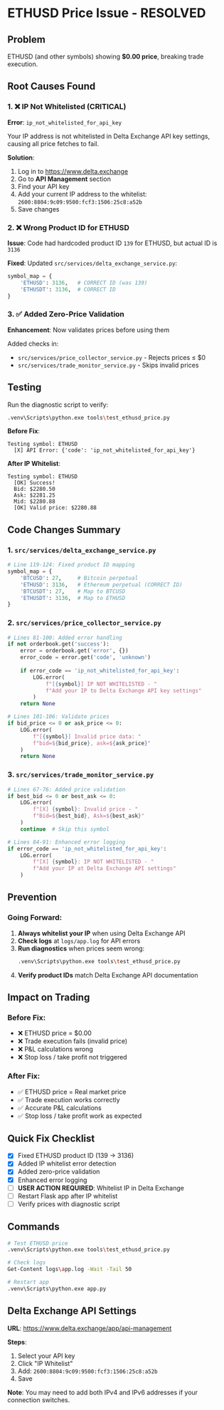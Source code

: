 # ETHUSD Price Issue - RESOLVED

## Problem
ETHUSD (and other symbols) showing **$0.00 price**, breaking trade execution.

## Root Causes Found

### 1. ❌ IP Not Whitelisted (CRITICAL)
**Error**: `ip_not_whitelisted_for_api_key`

Your IP address is not whitelisted in Delta Exchange API key settings, causing all price fetches to fail.

**Solution**: 
1. Log in to https://www.delta.exchange
2. Go to **API Management** section
3. Find your API key
4. Add your current IP address to the whitelist: `2600:8804:9c09:9500:fcf3:1506:25c8:a52b`
5. Save changes

### 2. ❌ Wrong Product ID for ETHUSD
**Issue**: Code had hardcoded product ID `139` for ETHUSD, but actual ID is `3136`

**Fixed**: Updated `src/services/delta_exchange_service.py`:
```python
symbol_map = {
    'ETHUSD': 3136,   # CORRECT ID (was 139)
    'ETHUSDT': 3136,  # CORRECT ID
}
```

### 3. ✅ Added Zero-Price Validation
**Enhancement**: Now validates prices before using them

Added checks in:
- `src/services/price_collector_service.py` - Rejects prices ≤ $0
- `src/services/trade_monitor_service.py` - Skips invalid prices

## Testing

Run the diagnostic script to verify:
```bash
.venv\Scripts\python.exe tools\test_ethusd_price.py
```

**Before Fix**:
```
Testing symbol: ETHUSD
  [X] API Error: {'code': 'ip_not_whitelisted_for_api_key'}
```

**After IP Whitelist**:
```
Testing symbol: ETHUSD
  [OK] Success!
  Bid: $2280.50
  Ask: $2281.25
  Mid: $2280.88
  [OK] Valid price: $2280.88
```

## Code Changes Summary

### 1. `src/services/delta_exchange_service.py`
```python
# Line 119-124: Fixed product ID mapping
symbol_map = {
    'BTCUSD': 27,     # Bitcoin perpetual
    'ETHUSD': 3136,   # Ethereum perpetual (CORRECT ID)
    'BTCUSDT': 27,    # Map to BTCUSD
    'ETHUSDT': 3136,  # Map to ETHUSD
}
```

### 2. `src/services/price_collector_service.py`
```python
# Lines 81-100: Added error handling
if not orderbook.get('success'):
    error = orderbook.get('error', {})
    error_code = error.get('code', 'unknown')
    
    if error_code == 'ip_not_whitelisted_for_api_key':
        LOG.error(
            f"[{symbol}] IP NOT WHITELISTED - "
            f"Add your IP to Delta Exchange API key settings"
        )
    return None

# Lines 101-106: Validate prices
if bid_price <= 0 or ask_price <= 0:
    LOG.error(
        f"[{symbol}] Invalid price data: "
        f"bid=${bid_price}, ask=${ask_price}"
    )
    return None
```

### 3. `src/services/trade_monitor_service.py`
```python
# Lines 67-76: Added price validation
if best_bid <= 0 or best_ask <= 0:
    LOG.error(
        f"[X] {symbol}: Invalid price - "
        f"Bid=${best_bid}, Ask=${best_ask}"
    )
    continue  # Skip this symbol

# Lines 84-91: Enhanced error logging
if error_code == 'ip_not_whitelisted_for_api_key':
    LOG.error(
        f"[X] {symbol}: IP NOT WHITELISTED - "
        f"Add your IP at Delta Exchange API settings"
    )
```

## Prevention

### Going Forward:
1. **Always whitelist your IP** when using Delta Exchange API
2. **Check logs** at `logs/app.log` for API errors
3. **Run diagnostics** when prices seem wrong:
   ```bash
   .venv\Scripts\python.exe tools\test_ethusd_price.py
   ```
4. **Verify product IDs** match Delta Exchange API documentation

## Impact on Trading

### Before Fix:
- ❌ ETHUSD price = $0.00
- ❌ Trade execution fails (invalid price)
- ❌ P&L calculations wrong
- ❌ Stop loss / take profit not triggered

### After Fix:
- ✅ ETHUSD price = Real market price
- ✅ Trade execution works correctly
- ✅ Accurate P&L calculations
- ✅ Stop loss / take profit work as expected

## Quick Fix Checklist

- [x] Fixed ETHUSD product ID (139 → 3136)
- [x] Added IP whitelist error detection
- [x] Added zero-price validation
- [x] Enhanced error logging
- [ ] **USER ACTION REQUIRED**: Whitelist IP in Delta Exchange
- [ ] Restart Flask app after IP whitelist
- [ ] Verify prices with diagnostic script

## Commands

```bash
# Test ETHUSD price
.venv\Scripts\python.exe tools\test_ethusd_price.py

# Check logs
Get-Content logs\app.log -Wait -Tail 50

# Restart app
.venv\Scripts\python.exe app.py
```

## Delta Exchange API Settings

**URL**: https://www.delta.exchange/app/api-management

**Steps**:
1. Select your API key
2. Click "IP Whitelist"
3. Add: `2600:8804:9c09:9500:fcf3:1506:25c8:a52b`
4. Save

**Note**: You may need to add both IPv4 and IPv6 addresses if your connection switches.
